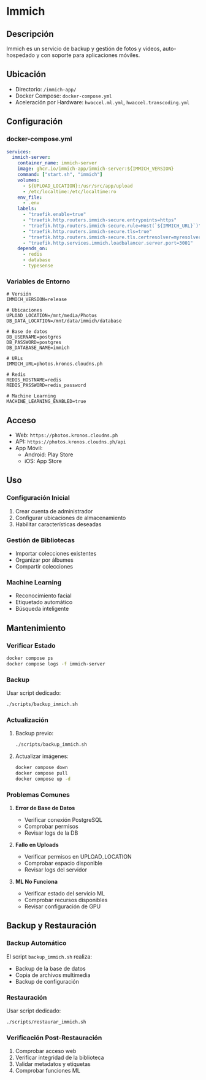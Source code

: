# Immich

## Descripción
Immich es un servicio de backup y gestión de fotos y videos, auto-hospedado y con soporte para aplicaciones móviles.

## Ubicación
- Directorio: `/immich-app/`
- Docker Compose: `docker-compose.yml`
- Aceleración por Hardware: `hwaccel.ml.yml`, `hwaccel.transcoding.yml`

## Configuración

### docker-compose.yml
```yaml
services:
  immich-server:
    container_name: immich-server
    image: ghcr.io/immich-app/immich-server:${IMMICH_VERSION}
    command: ["start.sh", "immich"]
    volumes:
      - ${UPLOAD_LOCATION}:/usr/src/app/upload
      - /etc/localtime:/etc/localtime:ro
    env_file:
      - .env
    labels:
      - "traefik.enable=true"
      - "traefik.http.routers.immich-secure.entrypoints=https"
      - "traefik.http.routers.immich-secure.rule=Host(`${IMMICH_URL}`)"
      - "traefik.http.routers.immich-secure.tls=true"
      - "traefik.http.routers.immich-secure.tls.certresolver=myresolver"
      - "traefik.http.services.immich.loadbalancer.server.port=3001"
    depends_on:
      - redis
      - database
      - typesense
```

### Variables de Entorno
```env
# Versión
IMMICH_VERSION=release

# Ubicaciones
UPLOAD_LOCATION=/mnt/media/Photos
DB_DATA_LOCATION=/mnt/data/immich/database

# Base de datos
DB_USERNAME=postgres
DB_PASSWORD=postgres
DB_DATABASE_NAME=immich

# URLs
IMMICH_URL=photos.kronos.cloudns.ph

# Redis
REDIS_HOSTNAME=redis
REDIS_PASSWORD=redis_password

# Machine Learning
MACHINE_LEARNING_ENABLED=true
```

## Acceso
- Web: `https://photos.kronos.cloudns.ph`
- API: `https://photos.kronos.cloudns.ph/api`
- App Móvil:
  - Android: Play Store
  - iOS: App Store

## Uso

### Configuración Inicial
1. Crear cuenta de administrador
2. Configurar ubicaciones de almacenamiento
3. Habilitar características deseadas

### Gestión de Bibliotecas
- Importar colecciones existentes
- Organizar por álbumes
- Compartir colecciones

### Machine Learning
- Reconocimiento facial
- Etiquetado automático
- Búsqueda inteligente

## Mantenimiento

### Verificar Estado
```bash
docker compose ps
docker compose logs -f immich-server
```

### Backup
Usar script dedicado:
```bash
./scripts/backup_immich.sh
```

### Actualización
1. Backup previo:
   ```bash
   ./scripts/backup_immich.sh
   ```
2. Actualizar imágenes:
   ```bash
   docker compose down
   docker compose pull
   docker compose up -d
   ```

### Problemas Comunes
1. **Error de Base de Datos**
   - Verificar conexión PostgreSQL
   - Comprobar permisos
   - Revisar logs de la DB

2. **Fallo en Uploads**
   - Verificar permisos en UPLOAD_LOCATION
   - Comprobar espacio disponible
   - Revisar logs del servidor

3. **ML No Funciona**
   - Verificar estado del servicio ML
   - Comprobar recursos disponibles
   - Revisar configuración de GPU

## Backup y Restauración

### Backup Automático
El script `backup_immich.sh` realiza:
- Backup de la base de datos
- Copia de archivos multimedia
- Backup de configuración

### Restauración
Usar script dedicado:
```bash
./scripts/restaurar_immich.sh
```

### Verificación Post-Restauración
1. Comprobar acceso web
2. Verificar integridad de la biblioteca
3. Validar metadatos y etiquetas
4. Comprobar funciones ML